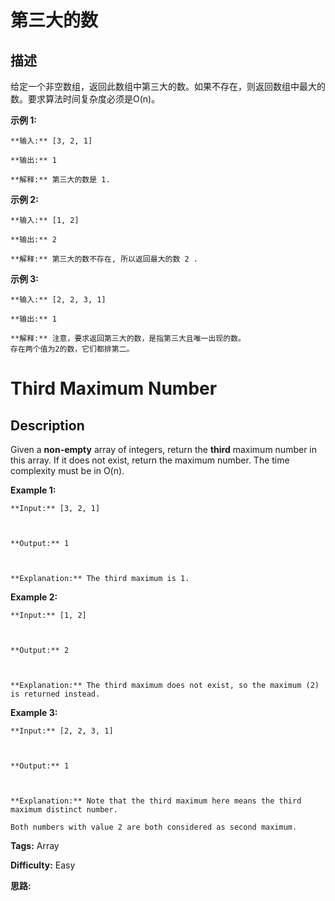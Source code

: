 # 第三大的数

## 描述

给定一个非空数组，返回此数组中第三大的数。如果不存在，则返回数组中最大的数。要求算法时间复杂度必须是O(n)。

**示例 1:**

    
    
    **输入:** [3, 2, 1]
    
    **输出:** 1
    
    **解释:** 第三大的数是 1.
    

**示例 2:**

    
    
    **输入:** [1, 2]
    
    **输出:** 2
    
    **解释:** 第三大的数不存在, 所以返回最大的数 2 .
    

**示例 3:**

    
    
    **输入:** [2, 2, 3, 1]
    
    **输出:** 1
    
    **解释:** 注意，要求返回第三大的数，是指第三大且唯一出现的数。
    存在两个值为2的数，它们都排第二。
    



# Third Maximum Number

## Description



Given a **non-empty** array of integers, return the **third** maximum number in this array. If it does not exist, return the maximum number. The time complexity must be in O(n).

**Example 1:**  

    
    
    **Input:** [3, 2, 1]
    
    **Output:** 1
    
    **Explanation:** The third maximum is 1.
    

**Example 2:**  

    
    
    **Input:** [1, 2]
    
    **Output:** 2
    
    **Explanation:** The third maximum does not exist, so the maximum (2) is returned instead.
    

**Example 3:**  

    
    
    **Input:** [2, 2, 3, 1]
    
    **Output:** 1
    
    **Explanation:** Note that the third maximum here means the third maximum distinct number.
    Both numbers with value 2 are both considered as second maximum.
    


**Tags:** Array

**Difficulty:** Easy

**思路:**
